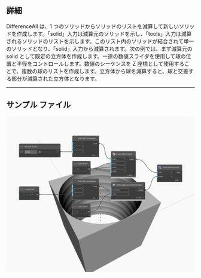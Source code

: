 ## 詳細
DifferenceAll は、1 つのソリッドからソリッドのリストを減算して新しいソリッドを作成します。「solid」入力は減算元のソリッドを示し、「tools」入力は減算されるソリッドのリストを示します。このリスト内のソリッドが結合されて単一のソリッドとなり、「solid」入力から減算されます。次の例では、まず減算元の solid として既定の立方体を作成します。一連の数値スライダを使用して球の位置と半径をコントロールします。数値のシーケンスを Z 座標として使用することで、複数の球のリストを作成します。立方体から球を減算すると、球と交差する部分が減算された立方体となります。
___
## サンプル ファイル

![DifferenceAll](./Autodesk.DesignScript.Geometry.Solid.DifferenceAll_img.jpg)

